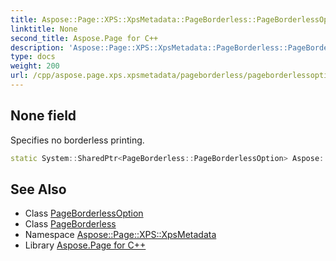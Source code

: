 ```yaml
---
title: Aspose::Page::XPS::XpsMetadata::PageBorderless::PageBorderlessOption::None field
linktitle: None
second_title: Aspose.Page for C++
description: 'Aspose::Page::XPS::XpsMetadata::PageBorderless::PageBorderlessOption::None field. Specifies no borderless printing in C++.'
type: docs
weight: 200
url: /cpp/aspose.page.xps.xpsmetadata/pageborderless/pageborderlessoption/none/
---
```

## None field


Specifies no borderless printing.

```cpp
static System::SharedPtr<PageBorderless::PageBorderlessOption> Aspose::Page::XPS::XpsMetadata::PageBorderless::PageBorderlessOption::None
```

## See Also

* Class [PageBorderlessOption](../)
* Class [PageBorderless](../../)
* Namespace [Aspose::Page::XPS::XpsMetadata](../../../)
* Library [Aspose.Page for C++](../../../../)
